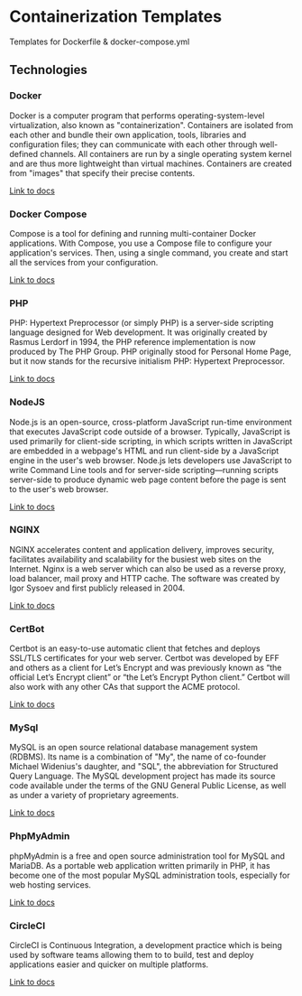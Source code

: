 # Containerization Templates

Templates for Dockerfile & docker-compose.yml

## Technologies

### Docker

Docker is a computer program that performs operating-system-level virtualization, also known as "containerization". Containers are isolated from each other and bundle their own application, tools, libraries and configuration files; they can communicate with each other through well-defined channels. All containers are run by a single operating system kernel and are thus more lightweight than virtual machines. Containers are created from "images" that specify their precise contents.

[Link to docs](https://docs.docker.com/)

### Docker Compose

Compose is a tool for defining and running multi-container Docker applications. With Compose, you use a Compose file to configure your application's services. Then, using a single command, you create and start all the services from your configuration.

[Link to docs](https://docs.docker.com/compose/)

### PHP

PHP: Hypertext Preprocessor (or simply PHP) is a server-side scripting language designed for Web development. It was originally created by Rasmus Lerdorf in 1994, the PHP reference implementation is now produced by The PHP Group. PHP originally stood for Personal Home Page, but it now stands for the recursive initialism PHP: Hypertext Preprocessor.

[Link to docs](http://php.net/docs.php/)

### NodeJS

Node.js is an open-source, cross-platform JavaScript run-time environment that executes JavaScript code outside of a browser. Typically, JavaScript is used primarily for client-side scripting, in which scripts written in JavaScript are embedded in a webpage's HTML and run client-side by a JavaScript engine in the user's web browser. Node.js lets developers use JavaScript to write Command Line tools and for server-side scripting—running scripts server-side to produce dynamic web page content before the page is sent to the user's web browser.

[Link to docs](https://nodejs.org/en/docs/)

### NGINX

NGINX accelerates content and application delivery, improves security, facilitates availability and scalability for the busiest web sites on the Internet. Nginx is a web server which can also be used as a reverse proxy, load balancer, mail proxy and HTTP cache. The software was created by Igor Sysoev and first publicly released in 2004.

[Link to docs](https://nginx.org/en/docs/)

### CertBot

Certbot is an easy-to-use automatic client that fetches and deploys SSL/TLS certificates for your web server. Certbot was developed by EFF and others as a client for Let’s Encrypt and was previously known as “the official Let’s Encrypt client” or “the Let’s Encrypt Python client.” Certbot will also work with any other CAs that support the ACME protocol.

[Link to docs](https://certbot.eff.org/docs/)

### MySql

MySQL is an open source relational database management system (RDBMS). Its name is a combination of "My", the name of co-founder Michael Widenius's daughter, and "SQL", the abbreviation for Structured Query Language. The MySQL development project has made its source code available under the terms of the GNU General Public License, as well as under a variety of proprietary agreements.

[Link to docs](https://dev.mysql.com/doc/)

### PhpMyAdmin

phpMyAdmin is a free and open source administration tool for MySQL and MariaDB. As a portable web application written primarily in PHP, it has become one of the most popular MySQL administration tools, especially for web hosting services.

[Link to docs](https://www.phpmyadmin.net/docs/)

### CircleCI

CircleCI is Continuous Integration, a development practice which is being used by software teams allowing them to to build, test and deploy applications easier and quicker on multiple platforms.

[Link to docs](https://circleci.com/docs/)
